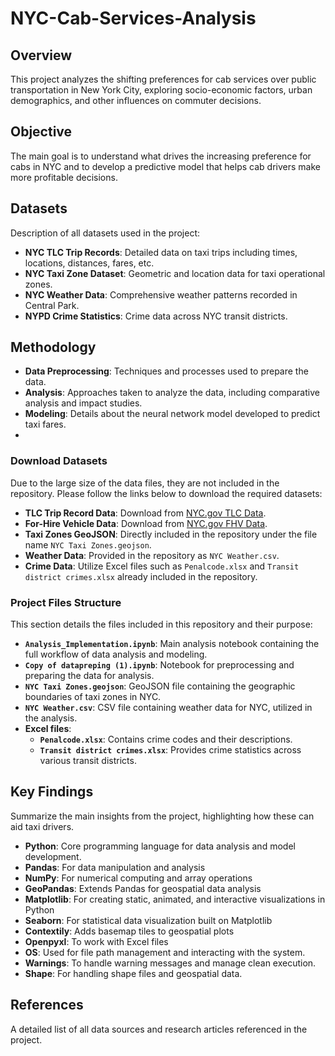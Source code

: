 # NYC-Cab-Services-Analysis

## Overview
This project analyzes the shifting preferences for cab services over public transportation in New York City, exploring socio-economic factors, urban demographics, and other influences on commuter decisions.

## Objective
The main goal is to understand what drives the increasing preference for cabs in NYC and to develop a predictive model that helps cab drivers make more profitable decisions.

## Datasets
Description of all datasets used in the project:
- **NYC TLC Trip Records**: Detailed data on taxi trips including times, locations, distances, fares, etc.
- **NYC Taxi Zone Dataset**: Geometric and location data for taxi operational zones.
- **NYC Weather Data**: Comprehensive weather patterns recorded in Central Park.
- **NYPD Crime Statistics**: Crime data across NYC transit districts.

## Methodology
- **Data Preprocessing**: Techniques and processes used to prepare the data.
- **Analysis**: Approaches taken to analyze the data, including comparative analysis and impact studies.
- **Modeling**: Details about the neural network model developed to predict taxi fares.
- 
### Download Datasets
Due to the large size of the data files, they are not included in the repository. Please follow the links below to download the required datasets:
- **TLC Trip Record Data**: Download from [NYC.gov TLC Data](https://www.nyc.gov/site/tlc/about/tlc-trip-record-data.page).
- **For-Hire Vehicle Data**: Download from [NYC.gov FHV Data](https://www.nyc.gov/site/tlc/about/fhv-trip-record-data.page).
- **Taxi Zones GeoJSON**: Directly included in the repository under the file name `NYC Taxi Zones.geojson`.
- **Weather Data**: Provided in the repository as `NYC Weather.csv`.
- **Crime Data**: Utilize Excel files such as `Penalcode.xlsx` and `Transit district crimes.xlsx` already included in the repository.

### Project Files Structure
This section details the files included in this repository and their purpose:
- **`Analysis_Implementation.ipynb`**: Main analysis notebook containing the full workflow of data analysis and modeling.
- **`Copy of datapreping (1).ipynb`**: Notebook for preprocessing and preparing the data for analysis.
- **`NYC Taxi Zones.geojson`**: GeoJSON file containing the geographic boundaries of taxi zones in NYC.
- **`NYC Weather.csv`**: CSV file containing weather data for NYC, utilized in the analysis.
- **Excel files**:
  - **`Penalcode.xlsx`**: Contains crime codes and their descriptions.
  - **`Transit district crimes.xlsx`**: Provides crime statistics across various transit districts.

## Key Findings
Summarize the main insights from the project, highlighting how these can aid taxi drivers.

- **Python**: Core programming language for data analysis and model development.
- **Pandas**: For data manipulation and analysis 
- **NumPy**: For numerical computing and array operations 
- **GeoPandas**: Extends Pandas for geospatial data analysis 
- **Matplotlib**: For creating static, animated, and interactive visualizations in Python 
- **Seaborn**: For statistical data visualization built on Matplotlib 
- **Contextily**: Adds basemap tiles to geospatial plots
- **Openpyxl**: To work with Excel files 
- **OS**: Used for file path management and interacting with the system.
- **Warnings**: To handle warning messages and manage clean execution.
- **Shape**: For handling shape files and geospatial data.


## References
A detailed list of all data sources and research articles referenced in the project.
